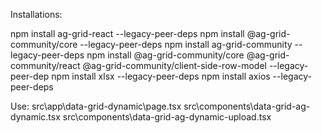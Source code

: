 Installations:

npm install ag-grid-react --legacy-peer-deps
npm install @ag-grid-community/core  --legacy-peer-deps
npm install ag-grid-community --legacy-peer-deps
npm install @ag-grid-community/core @ag-grid-community/react @ag-grid-community/client-side-row-model --legacy-peer-dep
npm install xlsx --legacy-peer-deps
npm install axios --legacy-peer-deps


Use: 
src\app\data-grid-dynamic\page.tsx
src\components\data-grid-ag-dynamic.tsx
src\components\data-grid-ag-dynamic-upload.tsx